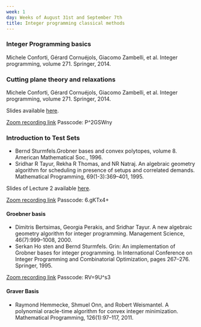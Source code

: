 ```yaml
---
week: 1
day: Weeks of August 31st and September 7th
title: Integer programming classical methods
---
```

### Integer Programming basics

Michele  Conforti,  Gérard  Cornuéjols,  Giacomo  Zambelli,  et  al. Integer  programming,  volume  271. Springer, 2014.

### Cutting plane theory and relaxations 

Michele  Conforti,  Gérard  Cornuéjols,  Giacomo  Zambelli,  et  al. Integer  programming,  volume  271. Springer, 2014. 

Slides available <a href="../slides/47-779 Lecture 1 - Integer Programming.pdf" download>here</a>.

[Zoom recording link](https://cmu.zoom.us/rec/share/HNSwEyCGDZ3kU51qO1xpPMdyy5wsoFi_vw8Vjhak-Ek2n1ZypFOC2tGRC-kuYQTL.vM2hxXAHqz4YEzrj) Passcode: P^2GSWny

### Introduction to Test Sets 
 
- Bernd Sturmfels.Grobner bases and convex polytopes, volume 8. American Mathematical Soc., 1996.
- Sridhar R Tayur, Rekha R Thomas, and NR Natraj.  An algebraic geometry algorithm for scheduling in presence of setups and correlated demands. Mathematical Programming, 69(1-3):369–401, 1995.


Slides of Lecture 2 available <a href="../slides/47-779 Lecture 2 - Groebner basis.pdf" download>here</a>.


[Zoom recording link](https://cmu.zoom.us/rec/share/W0kL_EynvC2DKVMQvqqWzM-JBhRg1Aj2nirAgb9LANQksbEd5EsK6E28Z-u9X9s2.4OvPySuCZ1D6FwVW) Passcode: 6.gKTx4+

#### Groebner basis
- Dimitris  Bertsimas,  Georgia  Perakis,  and  Sridhar  Tayur.   A  new  algebraic  geometry  algorithm  for integer programming. Management Science, 46(7):999–1008, 2000. 
-  Serkan Ho sten and Bernd Sturmfels. Grin:  An implementation of Grobner bases for integer programming. In International  Conference  on  Integer  Programming  and  Combinatorial  Optimization,  pages 267–276. Springer, 1995. 

[Zoom recording link](https://cmu.zoom.us/rec/share/-3SyR3Ld4eek6hMPGQ8e3IPppUycgGwZxpyL3EaRvCAsmZH8XgPAhlNAq3jAG_W5.zJZvD_UGvtjGiNdm) Passcode: RV=9U^s3

#### Graver Basis
- Raymond Hemmecke, Shmuel Onn, and Robert Weismantel.  A polynomial oracle-time algorithm for convex integer minimization. Mathematical Programming, 126(1):97–117, 2011. 
